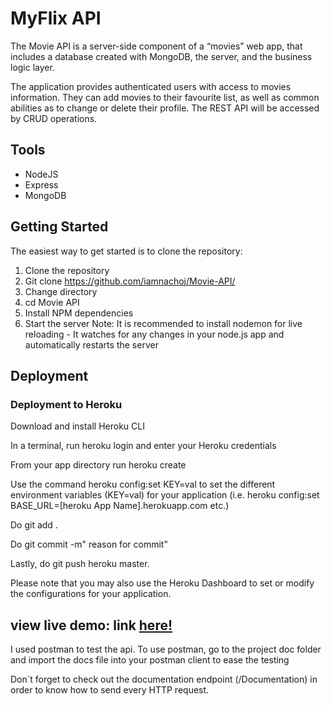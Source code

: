 
# MyFlix API

The Movie API is a server-side component of a “movies” web app, that includes a database created with MongoDB, the server, and the business logic layer. 

The application provides authenticated users with access to movies information. They can add movies to their favourite list, as well as common abilities as to change or delete their profile. The REST API will be accessed by CRUD operations.

## Tools
 - NodeJS
 - Express
 - MongoDB

## Getting Started
The easiest way to get started is to clone the repository:

1. Clone the repository
2. Git clone https://github.com/iamnachoj/Movie-API/
3. Change directory
4. cd Movie API
5. Install NPM dependencies
6. Start the server
Note: It is recommended to install nodemon for live reloading - It watches for any changes in your node.js app and automatically restarts the server

## Deployment
### Deployment to Heroku

Download and install Heroku CLI

In a terminal, run heroku login and enter your Heroku credentials

From your app directory run heroku create

Use the command heroku config:set KEY=val to set the different environment variables (KEY=val) for your application (i.e. heroku config:set BASE_URL=[heroku App Name].herokuapp.com etc.)

Do git add .

Do git commit -m" reason for commit"

Lastly, do git push heroku master.

Please note that you may also use the Heroku Dashboard to set or modify the configurations for your application.

## view live demo: link <a href="https://myflix-lounge.herokuapp.com/">here! </a>
I used postman to test the api. To use postman, go to the project doc folder and import the docs file into your postman client to ease the testing

Don´t forget to check out the documentation endpoint (/Documentation) in order to know how to send every HTTP request.

